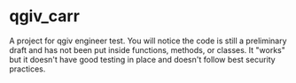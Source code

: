 # qgiv_carr

A project for qgiv engineer test.
You will notice the code is still a preliminary draft and has not been put inside functions, methods, or classes. It "works" but it doesn't have good testing in place and doesn't follow best security practices. 

